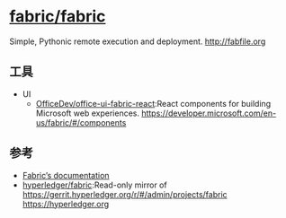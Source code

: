 # [fabric/fabric](https://github.com/fabric/fabric/)

Simple, Pythonic remote execution and deployment. http://fabfile.org

## 工具

* UI
    - [OfficeDev/office-ui-fabric-react](https://github.com/OfficeDev/office-ui-fabric-react):React components for building Microsoft web experiences. https://developer.microsoft.com/en-us/fabric/#/components

## 参考

* [Fabric’s documentation](http://docs.fabfile.org/en/2.1/)
* [hyperledger/fabric](https://github.com/hyperledger/fabric):Read-only mirror of https://gerrit.hyperledger.org/r/#/admin/projects/fabric https://hyperledger.org
